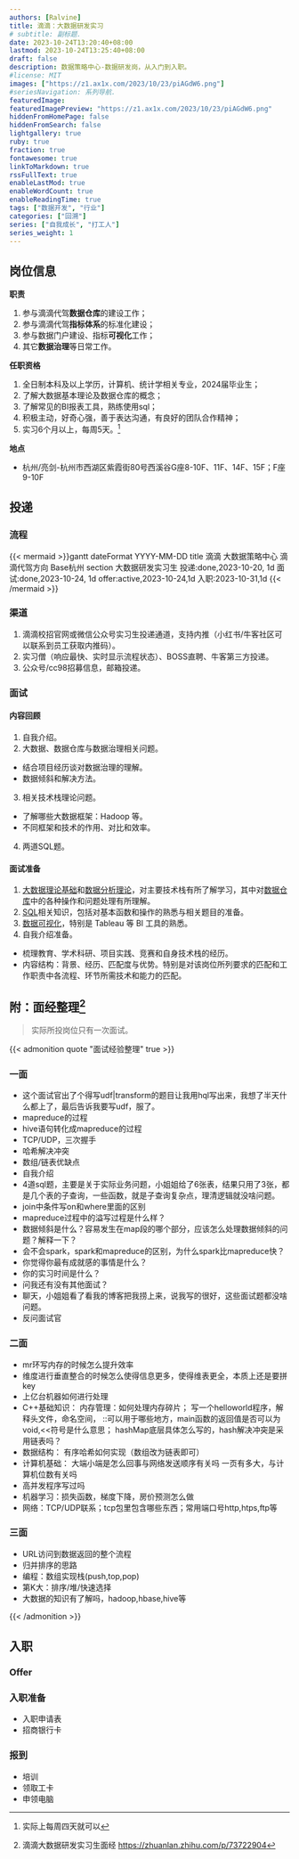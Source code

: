 ```yaml
---
authors: [Ralvine]
title: 滴滴：大数据研发实习
# subtitle: 副标题.
date: 2023-10-24T13:20:40+08:00
lastmod: 2023-10-24T13:25:40+08:00
draft: false
description: 数据策略中心-数据研发岗，从入门到入职。
#license: MIT
images: ["https://z1.ax1x.com/2023/10/23/piAGdW6.png"]
#seriesNavigation: 系列导航.
featuredImage: 
featuredImagePreview: "https://z1.ax1x.com/2023/10/23/piAGdW6.png"
hiddenFromHomePage: false
hiddenFromSearch: false
lightgallery: true
ruby: true
fraction: true
fontawesome: true
linkToMarkdown: true
rssFullText: true
enableLastMod: true
enableWordCount: true
enableReadingTime: true
tags: ["数据开发", "行业"]
categories: ["回溯"]
series: ["自我成长", "打工人"]
series_weight: 1
---
```


<!--more-->

## 岗位信息

**职责**
1. 参与滴滴代驾**数据仓库**的建设工作；
2. 参与滴滴代驾**指标体系**的标准化建设；
3. 参与数据门户建设、指标**可视化**工作；
4. 其它**数据治理**等日常工作。

**任职资格**
1. 全日制本科及以上学历，计算机、统计学相关专业，2024届毕业生；
2. 了解大数据基本理论及数据仓库的概念；
3. 了解常见的BI报表工具，熟练使用sql；
4. 积极主动，好奇心强，善于表达沟通，有良好的团队合作精神；
5. 实习6个月以上，每周5天。[^2]

**地点**
- 杭州/亮剑-杭州市西湖区紫霞街80号西溪谷G座8-10F、11F、14F、15F；F座9-10F

## 投递

### 流程

{{< mermaid >}}gantt
    dateFormat  YYYY-MM-DD
    title 滴滴 大数据策略中心 滴滴代驾方向 Base杭州
    section 大数据研发实习生
    投递:done,2023-10-20, 1d
    面试:done,2023-10-24, 1d
    offer:active,2023-10-24,1d
    入职:2023-10-31,1d
{{< /mermaid >}}

### 渠道

1. 滴滴校招官网或微信公众号实习生投递通道，支持内推（小红书/牛客社区可以联系到员工获取内推码）。
2. 实习僧（响应最快、实时显示流程状态）、BOSS直聘、牛客第三方投递。
3. 公众号/cc98招募信息，邮箱投递。

### 面试

#### 内容回顾

1. 自我介绍。
2. 大数据、数据仓库与数据治理相关问题。
- 结合项目经历谈对数据治理的理解。
- 数据倾斜和解决方法。
3. 相关技术栈理论问题。
- 了解哪些大数据框架：Hadoop 等。
- 不同框架和技术的作用、对比和效率。
4. 两道SQL题。

#### 面试准备

1. [大数据理论基础](https://ralvine.github.io/blog/big-data/)和[数据分析理论](https://ralvine.github.io/blog/data-proceed/)，对主要技术栈有所了解学习，其中对[数据仓库](https://ralvine.github.io/blog/data-warehouse/#数据倾斜)中的各种操作和问题处理有所理解。
2. [SQL](https://ralvine.github.io/blog/data-warehouse/#sql23)相关知识，包括对基本函数和操作的熟悉与相关题目的准备。
3. [数据可视化](https://ralvine.github.io/blog/data-view/)，特别是 Tableau 等 BI 工具的熟悉。
4. 自我介绍准备。
- 梳理教育、学术科研、项目实践、竞赛和自身技术栈的经历。
- 内容结构：背景、经历、匹配度与优势。特别是对该岗位所列要求的匹配和工作职责中各流程、环节所需技术和能力的匹配。

## 附：面经整理[^1]

> 实际所投岗位只有一次面试。

{{< admonition quote "面试经验整理" true >}}

### 一面
- 这个面试官出了个得写udf|transform的题目让我用hql写出来，我想了半天什么都上了，最后告诉我要写udf，服了。
- mapreduce的过程
- hive语句转化成mapreduce的过程
- TCP/UDP，三次握手
- 哈希解决冲突
- 数组/链表优缺点
- 自我介绍
- 4道sql题，主要是关于实际业务问题，小姐姐给了6张表，结果只用了3张，都是几个表的子查询，一些函数，就是子查询复杂点，理清逻辑就没啥问题。
- join中条件写on和where里面的区别
- mapreduce过程中的溢写过程是什么样？
- 数据倾斜是什么？容易发生在map段的哪个部分，应该怎么处理数据倾斜的问题？解释一下？
- 会不会spark，spark和mapreduce的区别，为什么spark比mapreduce快？
- 你觉得你最有成就感的事情是什么？
- 你的实习时间是什么？
- 问我还有没有其他面试？
- 聊天，小姐姐看了看我的博客把我捞上来，说我写的很好，这些面试题都没啥问题。
- 反问面试官

### 二面

- mr环写内存的时候怎么提升效率
- 维度进行垂直整合的时候怎么使得信息更多，使得维表更全，本质上还是要拼key  
- 上亿台机器如何进行处理
- C++基础知识：
    内存管理：如何处理内存碎片；
    写一个helloworld程序，解释头文件，命名空间，
    ::可以用于哪些地方，main函数的返回值是否可以为void,<<符号是什么意思；
    hashMap底层具体怎么写的，hash解决冲突是采用链表吗？
- 数据结构：
    有序哈希如何实现（数组改为链表即可）
- 计算机基础：
    大端小端是怎么回事与网络发送顺序有关吗
    一页有多大，与计算机位数有关吗
- 高并发程序写过吗
- 机器学习：损失函数，梯度下降，房价预测怎么做
- 网络：TCP/UDP联系；tcp包里包含哪些东西；常用端口号http,htps,ftp等

### 三面
- URL访问到数据返回的整个流程
- 归并排序的思路
- 编程：数组实现栈(push,top,pop)
- 第K大：排序/堆/快速选择
- 大数据的知识有了解吗，hadoop,hbase,hive等

{{< /admonition >}}

## 入职

### Offer

### 入职准备

- 入职申请表
- 招商银行卡

### 报到

- 培训
- 领取工卡
- 申领电脑

[^1]: 滴滴大数据研发实习生面经 https://zhuanlan.zhihu.com/p/73722904
[^2]: 实际上每周四天就可以